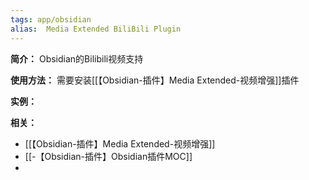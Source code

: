 ```yaml
---
tags: app/obsidian
alias:  Media Extended BiliBili Plugin
---
```

**简介：**
Obsidian的Bilibili视频支持

**使用方法：**
需要安装[[【Obsidian-插件】Media Extended-视频增强]]插件

**实例：**


**相关：**
* [[【Obsidian-插件】Media Extended-视频增强]]
* [[-【Obsidian-插件】Obsidian插件MOC]]
* 